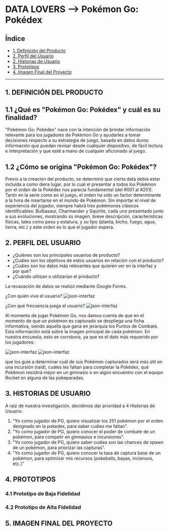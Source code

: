 # DATA LOVERS --> Pokémon Go: Pokédex

## Índice

* [1. Definición del Producto](#1-definicion-del-producto)
* [2. Perfil del Usuario](#2-perfil-del-usuario)
* [2. Historias de Usuario](#2-historias-de-usuario)
* [3. Prototipos](#3-prototipos)
* [4. Imagen Final del Proyecto](#4-imagen-final-del-proyecto)

***

## 1. DEFINICIÓN DEL PRODUCTO


## 1.1 ¿Qué es "Pokémon Go: Pokédex" y cuál es su finalidad?

"Pokémon Go: Pokédex" nace con la intención de brindar información relevante para los jugadores de Pokémon Go y ayudarles a tomar 
decisiones respecto a su estrategia de juego, basada en datos duros: información que puedan revisar desde cualquier dispositivo,
de fácil lectura e interpretación y que esté a mano de cualquier aficionado al juego.

## 1.2 ¿Cómo se origina "Pokémon Go: Pokédex"?

Previo a la creación del producto, se determinó que cierta data debía estar incluída a como diera lugar, por lo cual el presentar a todos los 
Pokémon por el orden de la Pokédex nos parecía fundamental (del #001 al #251). Tanto en la serie como en el juego, 
el orden ha sido un factor determinante a la hora de insertarse en el mundo de Pokémon. Sin importar el nivel de experiencia del jugador, siempre habrá 
tres pokémones clásicos identificables: Bulbasaur, Charmander y Squirtle, cada uno presentado junto a sus evoluciones, mostrando su imagen, breve descripción,
características físicas, tales como peso y estatura, y su tipo (planta, bicho, fuego, agua, tierra, etc.) y este orden es lo que el jugador espera.

## 2. PERFIL DEL USUARIO
* ¿Quiénes son los principales usuarios de producto?
* ¿Cuáles son los objetivos de estos usuarios en relación con el producto?
* ¿Cuáles son los datos más relevantes que quieren ver en la interfaz y por qué?
* ¿Cuándo utilizan o utilizarían el producto?

La recavación de datos se realizó mediante Google Forms.

¿Con quién vive el usuario?
![json-interfaz](https://i.imgur.com/SQYg0YR.png)

¿Con qué frecuencia juega el usuario?
![json-interfaz](https://i.imgur.com/KmQbvi6.png)


Al momento de jugar Pokémon Go, nos damos cuenta de que en el momento de que un pokémon es capturado se despliega una ficha informativa, siendo aquella que gana en jerarquía los Puntos de Combate. Esta información está sobre la imagen principal de cada pokémon. En nuestra encuesta, esto se corrobora, ya que es el dato más 
requerido por los jugadores:

![json-interfaz](https://i.imgur.com/NmF2SE5.png)
![json-interfaz](https://i.imgur.com/8bP09Rp.png)


que los guíe a determinar cuál de sus Pokémon capturados será más útil en una incursión (raid), cuáles les faltan para completar la Pokédex,
qué Pokémon resistirá mejor en un gimnasio o en algún encuentro con el equipo Rocket en alguna de las pokeparadas.


## 3. HISTORIAS DE USUARIO

A raíz de nuestra investigación, decidimos dar prioridad a 4 Historias de Usuario:

1. "Yo como jugador de PG, quiero visualizar los 251 pokémon por el orden designado en la pokedex, para saber cuáles me faltan".
2. "Yo como jugador de PG, quiero conocer el poder de combate de un pokémon, para competir en gimnasios e incursiones".
3. "Yo como jugador de PG, quiero saber cuáles son las chances de spawn de un pokémon, para priorizar las capturas".
4. "Yo como jugador de PG, quiero conocer la tasa de captura base de un pokémon, para optimizar mis recursos (pokeballs, bayas, inciensos, etc.)"

  ## 4. PROTOTIPOS

  ### 4.1 Prototipo de Baja Fidelidad

  ### 4.2 Prototipo de Alta Fidelidad

  ## 5. IMAGEN FINAL DEL PROYECTO